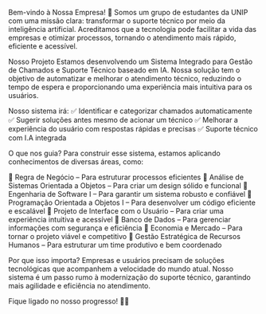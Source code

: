 Bem-vindo à Nossa Empresa! 🚀
Somos um grupo de estudantes da UNIP com uma missão clara: transformar o suporte técnico por meio da inteligência artificial. Acreditamos que a tecnologia pode facilitar a vida das empresas e otimizar processos, tornando o atendimento mais rápido, eficiente e acessível.

Nosso Projeto
Estamos desenvolvendo um Sistema Integrado para Gestão de Chamados e Suporte Técnico baseado em IA. Nossa solução tem o objetivo de automatizar e melhorar o atendimento técnico, reduzindo o tempo de espera e proporcionando uma experiência mais intuitiva para os usuários.

Nosso sistema irá:
✅ Identificar e categorizar chamados automaticamente
✅ Sugerir soluções antes mesmo de acionar um técnico
✅ Melhorar a experiência do usuário com respostas rápidas e precisas
✅ Suporte técnico com I.A integrada

O que nos guia?
Para construir esse sistema, estamos aplicando conhecimentos de diversas áreas, como:

📌 Regra de Negócio – Para estruturar processos eficientes
📌 Análise de Sistemas Orientada a Objetos – Para criar um design sólido e funcional
📌 Engenharia de Software I – Para garantir um sistema robusto e confiável
📌 Programação Orientada a Objetos I – Para desenvolver um código eficiente e escalável
📌 Projeto de Interface com o Usuário – Para criar uma experiência intuitiva e acessível
📌 Banco de Dados – Para gerenciar informações com segurança e eficiência
📌 Economia e Mercado – Para tornar o projeto viável e competitivo
📌 Gestão Estratégica de Recursos Humanos – Para estruturar um time produtivo e bem coordenado

Por que isso importa?
Empresas e usuários precisam de soluções tecnológicas que acompanhem a velocidade do mundo atual. Nosso sistema é um passo rumo à modernização do suporte técnico, garantindo mais agilidade e eficiência no atendimento.

Fique ligado no nosso progresso! 🚀💡

